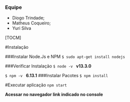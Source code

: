 ### Equipe

- Diogo Trindade;
- Matheus Coqueiro;
- Yuri Silva

[TOCM]

#Instalação

###Instalar Node.Js e NPM
`$ sudo apt-get install nodejs`

###Verificar Instalação
`$ node -v `
**v13.3.0**

`$ npm -v `
**6.13.1**
###Instalar Pacotes
`$ npm install `

#Executar aplicação
`npm start`

**Acessar no navegador link indicado no console**